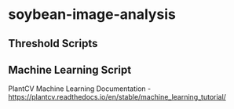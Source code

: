 # soybean-image-analysis

## Threshold Scripts

## Machine Learning Script
PlantCV Machine Learning Documentation - https://plantcv.readthedocs.io/en/stable/machine_learning_tutorial/

